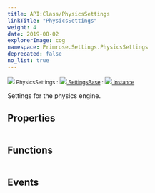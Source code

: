 ```yaml
---
title: API:Class/PhysicsSettings
linkTitle: "PhysicsSettings"
weight: 4
date: 2019-08-02
explorerImage: cog
namespace: Primrose.Settings.PhysicsSettings
deprecated: false
no_list: true
---
```

<small class="inheritance">
<span class="" href="/docs/api-reference/Class/PhysicsSettings"><img src="/icons/silk/cog.png"/>&nbsp;PhysicsSettings</span>&nbsp;:&nbsp;<a class="" href="/docs/api-reference/Class/SettingsBase"><img src="/icons/silk/cog.png"/>&nbsp;SettingsBase</a>&nbsp;:&nbsp;<a class="" href="/docs/api-reference/Class/Instance"><img src="/icons/silk/default.png"/>&nbsp;Instance</a></small>
<p class="summary">

Settings for the physics engine.

</p>
 
## Properties
 
<table class="studiohide">
<tbody>
</tbody>
</table>
 
## Functions
 
<table class="studiohide">
<tbody>
</tbody>
</table>
 
## Events
 
<table class="studiohide">
<tbody>
</tbody>
</table>
<b>
</b>
<div class="inheritors">
<ul class="root">
</ul>
</div>

